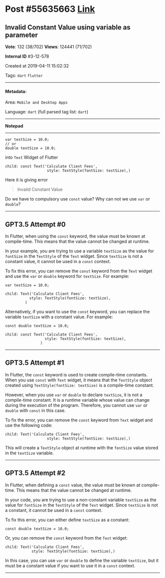 
# Post \#55635663 [Link](https://stackoverflow.com/questions/55635663/)

## Invalid Constant Value using variable as parameter

**Vote**: 132 (38/702) **Views**: 124441 (71/702) 

**Internal ID** \#3-12-578

Created at 2019-04-11 15:02:32

Tags: `dart` `flutter`

----------

#### Metadata:

Area: `Mobile and Desktop Apps`

Language: `dart` (full parsed tag list: `dart`)

----------

**Notepad**


----------

```
var textSize = 10.0;
// or
double textSize = 10.0;
```


into `Text` Widget of Flutter 

```
child: const Text('Calculate Client Fees',
                   style: TextStyle(fontSize: textSize),)
```


Here it is giving error 

> Invalid Constant Value

Do we have to compulsory use `const` value? Why can not we use `var` or `double`?


----------
        
## GPT3.5 Attempt \#0

In Flutter, when using the `const` keyword, the value must be known at compile-time. This means that the value cannot be changed at runtime. 

In your example, you are trying to use a variable `textSize` as the value for `fontSize` in the `TextStyle` of the `Text` widget. Since `textSize` is not a constant value, it cannot be used in a `const` context.

To fix this error, you can remove the `const` keyword from the `Text` widget and use the `var` or `double` keyword for `textSize`. For example:

```
var textSize = 10.0;

child: Text('Calculate Client Fees',
           style: TextStyle(fontSize: textSize),
         )
```

Alternatively, if you want to use the `const` keyword, you can replace the variable `textSize` with a constant value. For example:

```
const double textSize = 10.0;

child: const Text('Calculate Client Fees',
                  style: TextStyle(fontSize: textSize),
                )
```

--------

## GPT3.5 Attempt \#1

In Flutter, the `const` keyword is used to create compile-time constants. When you use `const` with `Text` widget, it means that the `TextStyle` object created using `TextStyle(fontSize: textSize)` is a compile-time constant. 

However, when you use `var` or `double` to declare `textSize`, it is not a compile-time constant. It is a runtime variable whose value can change during the execution of the program. Therefore, you cannot use `var` or `double` with `const` in this case.

To fix the error, you can remove the `const` keyword from `Text` widget and use the following code:

```
child: Text('Calculate Client Fees',
                   style: TextStyle(fontSize: textSize),)
```

This will create a `TextStyle` object at runtime with the `fontSize` value stored in the `textSize` variable.

--------

## GPT3.5 Attempt \#2

In Flutter, when defining a `const` value, the value must be known at compile-time. This means that the value cannot be changed at runtime. 

In your code, you are trying to use a non-constant variable `textSize` as the value for `fontSize` in the `TextStyle` of the `Text` widget. Since `textSize` is not a constant, it cannot be used in a `const` context.

To fix this error, you can either define `textSize` as a constant:

```
const double textSize = 10.0;
```

Or, you can remove the `const` keyword from the `Text` widget:

```
child: Text('Calculate Client Fees',
            style: TextStyle(fontSize: textSize),)
```

In this case, you can use `var` or `double` to define the variable `textSize`, but it must be a constant value if you want to use it in a `const` context.

--------
